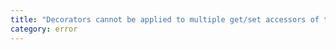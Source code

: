 ```yaml
---
title: "Decorators cannot be applied to multiple get/set accessors of the same name."
category: error
---
```

